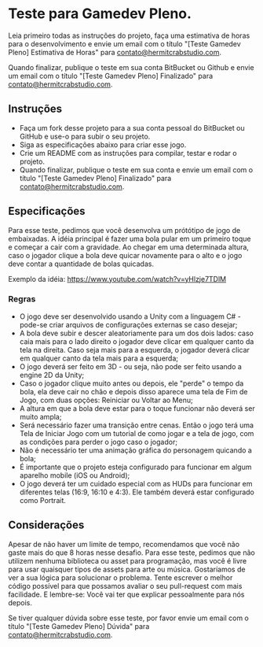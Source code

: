 # Teste para Gamedev Pleno.

Leia primeiro todas as instruções do projeto, faça uma estimativa de horas para o desenvolvimento e envie um email com o título "[Teste Gamedev Pleno] Estimativa de Horas" para contato@hermitcrabstudio.com.

Quando finalizar, publique o teste em sua conta BitBucket ou Github e envie um email com o título "[Teste Gamedev Pleno] Finalizado" para contato@hermitcrabstudio.com.

## Instruções

- Faça um fork desse projeto para a sua conta pessoal do BitBucket ou GitHub e use-o para subir o seu projeto.
- Siga as especificações abaixo para criar esse jogo.
- Crie um README com as instruções para compilar, testar e rodar o projeto.
- Quando finalizar, publique o teste em sua conta e envie um email com o título "[Teste Gamedev Pleno] Finalizado" para contato@hermitcrabstudio.com.

## Especificações

Para esse teste, pedimos que você desenvolva um prótótipo de jogo de embaixadas. A idéia principal é fazer uma bola pular em um primeiro toque e começar a cair com a gravidade. Ao chegar em uma determinada altura, caso o jogador clique a bola deve quicar novamente para o alto e o jogo deve contar a quantidade de bolas quicadas.

Exemplo da idéia: https://www.youtube.com/watch?v=yHlzje7TDlM

### Regras

- O jogo deve ser desenvolvido usando a Unity com a linguagem C# - pode-se criar arquivos de configurações externas se caso desejar;
- A bola deve subir e descer aleatoriamente para um dos dois lados: caso caia mais para o lado direito o jogador deve clicar em qualquer canto da tela na direita. Caso seja mais para a esquerda, o jogador deverá clicar em qualquer canto da tela mais para a esquerda;
- O jogo deverá ser feito em 3D - ou seja, não pode ser feito usando a engine 2D da Unity;
- Caso o jogador clique muito antes ou depois, ele "perde" o tempo da bola, ela deve cair no chão e depois disso aparece uma tela de Fim de Jogo, com duas opções: Reiniciar ou Voltar ao Menu;
- A altura em que a bola deve estar para o toque funcionar não deverá ser muito ampla;
- Será necessário fazer uma transição entre cenas. Então o jogo terá uma Tela de Iniciar Jogo com um tutorial de como jogar e a tela de jogo, com as condições para perder o jogo caso o jogador;
- Não é necessário ter uma animação gráfica do personagem quicando a bola;
- É importante que o projeto esteja configurado para funcionar em algum aparelho mobile (iOS ou Android);
- O jogo deverá ter um cuidado especial com as HUDs para funcionar em diferentes telas (16:9, 16:10 e 4:3). Ele também deverá estar configurado como Portrait.

## Considerações

Apesar de não haver um limite de tempo, recomendamos que você não gaste mais do que 8 horas nesse desafio. Para esse teste, pedimos que não utilizem nenhuma biblioteca ou asset para programação, mas você é livre para usar quaisquer tipos de assets para arte ou música. Gostaríamos de ver a sua lógica para solucionar o problema. Tente escrever o melhor código possível para que possamos avaliar o seu pull-request com mais facilidade. E lembre-se: Você vai ter que explicar pessoalmente para nós depois.

Se tiver qualquer dúvida sobre esse teste, por favor envie um email com o título "[Teste Gamedev Pleno] Dúvida" para contato@hermitcrabstudio.com.
